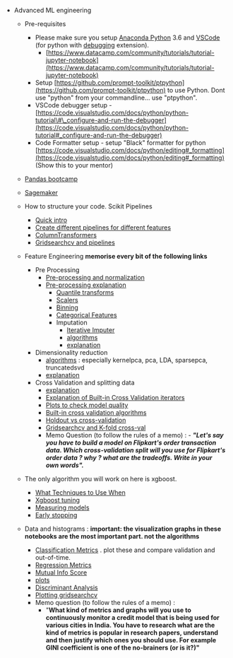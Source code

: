 -   Advanced ML engineering 
    -   Pre-requisites
        -   Please make sure you setup [Anaconda Python](https://www.anaconda.com/download/#linux) 3.6 and [VSCode](https://code.visualstudio.com/docs/python/python-tutorial) (for python with [debugging](https://code.visualstudio.com/docs/python/debugging) extension).
            -   [https://www.datacamp.com/community/tutorials/tutorial-jupyter-notebook](https://www.datacamp.com/community/tutorials/tutorial-jupyter-notebook)
        - Setup [https://github.com/prompt-toolkit/ptpython](https://github.com/prompt-toolkit/ptpython) to use Python. Dont use "python" from your commandline... use "ptpython".
        -   VSCode debugger setup - [https://code.visualstudio.com/docs/python/python-tutorial\#\_configure-and-run-the-debugger](https://code.visualstudio.com/docs/python/python-tutorial#_configure-and-run-the-debugger)
        -   Code Formatter setup - setup "Black" formatter for python [https://code.visualstudio.com/docs/python/editing#_formatting](https://code.visualstudio.com/docs/python/editing#_formatting) (Show this to your mentor)
    -  [Pandas bootcamp](https://www.udemy.com/course/the-pandas-bootcamp/)
    -  [Sagemaker](https://www.udemy.com/course/aws-machine-learning-a-complete-guide-with-python/)
    - How to structure your code. Scikit Pipelines
        - [Quick intro](https://ramhiser.com/post/2018-04-16-building-scikit-learn-pipeline-with-pandas-dataframe/)
        - [Create different pipelines for different features](https://www.kaggle.com/baghern/a-deep-dive-into-sklearn-pipelines)
        - [ColumnTransformers](https://towardsdatascience.com/columntransformer-meets-natural-language-processing-da1f116dd69f)
        - [Gridsearchcv and pipelines](https://scikit-learn.org/stable/auto_examples/compose/plot_compare_reduction.html#sphx-glr-auto-examples-compose-plot-compare-reduction-py)
    - Feature Engineering **memorise every bit of the following links**
        - Pre Processing  
          - [Pre-processing and normalization](https://scikit-learn.org/stable/modules/classes.html#module-sklearn.preprocessing)
          - [Pre-processing explanation](https://scikit-learn.org/stable/modules/preprocessing.html#preprocessing)
              - [Quantile transforms](https://scikit-learn.org/stable/modules/preprocessing.html#non-linear-transformation)
              - [Scalers](https://scikit-learn.org/stable/auto_examples/preprocessing/plot_all_scaling.html)
              - [Binning](https://scikit-learn.org/stable/modules/preprocessing.html#discretization)
              - [Categorical Features](https://scikit-learn.org/stable/modules/preprocessing.html#preprocessing-categorical-features)
              -  Imputation
                    - [Iterative Imputer](https://scikit-learn.org/stable/modules/generated/sklearn.experimental.enable_iterative_imputer.html#module-sklearn.experimental.enable_iterative_imputer)
                    - [algorithms](https://scikit-learn.org/stable/modules/classes.html#module-sklearn.impute)
                    - [explanation](https://scikit-learn.org/stable/modules/impute.html#impute)
        - Dimensionality reduction  
            - [algorithms](https://scikit-learn.org/stable/modules/classes.html#module-sklearn.decomposition) : especially kernelpca, pca, LDA, sparsepca, truncatedsvd
            - [explanation](https://scikit-learn.org/stable/modules/classes.html#module-sklearn.decomposition)
        - Cross Validation and splitting data
          - [explanation](https://scikit-learn.org/stable/modules/cross_validation.html)
          - [Explanation of Built-in Cross Validation iterators](https://scikit-learn.org/stable/modules/cross_validation.html#cross-validation-iterators)
          - [Plots to check model quality](https://scikit-learn.org/stable/modules/learning_curve.html#learning-curve)
          - [Built-in cross validation algorithms](https://scikit-learn.org/stable/modules/classes.html#module-sklearn.model_selection)  
          - [Holdout vs cross-validation](https://medium.com/@eijaz/holdout-vs-cross-validation-in-machine-learning-7637112d3f8f)
          - [Gridsearchcv and K-fold cross-val](https://www.kaggle.com/questions-and-answers/30560)
          - Memo Question (to follow the rules of a memo) :
                  -   ***"Let's say you have to build a model on Flipkart's order transaction data. Which cross-validation split will you use for Flipkart's order data ? why ? what are the tradeoffs. Write in your own words".***
    -  The only algorithm you will work on here is xgboost. 
       - [What Techniques to Use When](https://machinelearningmastery.com/evaluate-gradient-boosting-models-xgboost-python/)
       -  [Xgboost tuning](https://www.analyticsvidhya.com/blog/2016/03/complete-guide-parameter-tuning-xgboost-with-codes-python/)
       -  [Measuring models](https://medium.com/@wilamelima/metrics-to-measure-machine-learning-model-performance-e8c963665476)
       -  [Early stopping](https://machinelearningmastery.com/avoid-overfitting-by-early-stopping-with-xgboost-in-python/)
        
    - Data and histograms : **important: the visualization graphs in these notebooks are the most important part. not the algorithms** 
        - [Classification Metrics](https://scikit-learn.org/stable/modules/classes.html#classification-metrics) . plot these and compare  validation and out-of-time.
        - [Regression Metrics](https://scikit-learn.org/stable/modules/classes.html#regression-metrics)
        - [Mutual Info Score](https://scikit-learn.org/stable/modules/generated/sklearn.metrics.adjusted_mutual_info_score.html#sklearn.metrics.adjusted_mutual_info_score)
        - [plots](https://scikit-learn.org/stable/modules/classes.html#id3)
        - [Discriminant Analysis](https://scikit-learn.org/stable/modules/classes.html#module-sklearn.discriminant_analysis)
        - [Plotting gridsearchcv](https://scikit-learn.org/stable/auto_examples/model_selection/plot_multi_metric_evaluation.html#sphx-glr-auto-examples-model-selection-plot-multi-metric-evaluation-py)
        -   Memo question (to follow the rules of a memo) :
            -   "**What kind of metrics and graphs will you use to continuously monitor a credit model that is being used for various cities in India. You have to research what are the kind of metrics is popular in research papers, understand and then justify which ones you should use. For example GINI coefficient is one of the no-brainers (or is it?)"**
